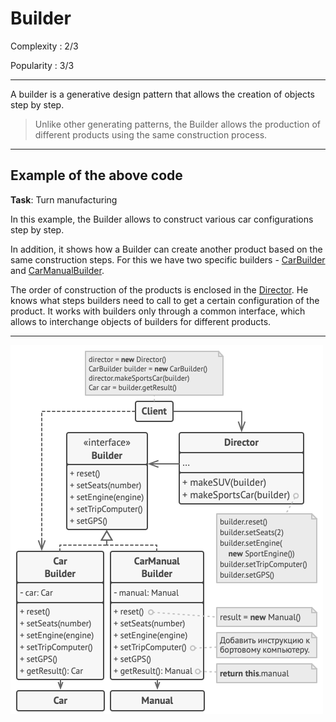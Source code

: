 # Builder

Complexity : 2/3

Popularity : 3/3
***
A builder is a generative design pattern that allows the creation of objects step by step.

> Unlike other generating patterns, the Builder allows the production of different products using the same construction process.
***
## Example of the above code
**Task**: Turn manufacturing

In this example, the Builder allows to construct various car configurations step by step.

In addition, it shows how a Builder can create another product based on the same construction steps. For this we have two specific builders - [CarBuilder](https://github.com/kogutenko-alex/patterns/blob/master/src/creationPatterns/builderPattern/builders/CarBuilder.java) and [CarManualBuilder](https://github.com/kogutenko-alex/patterns/blob/master/src/creationPatterns/builderPattern/builders/CarManualBuilder.java).

The order of construction of the products is enclosed in the [Director](https://github.com/kogutenko-alex/patterns/blob/master/src/creationPatterns/builderPattern/director/Director.java). He knows what steps builders need to call to get a certain configuration of the product. It works with builders only through a common interface, which allows to interchange objects of builders for different products.
***
![diagram of our example](https://github.com/kogutenko-alex/patterns/blob/master/img/builder.png)
